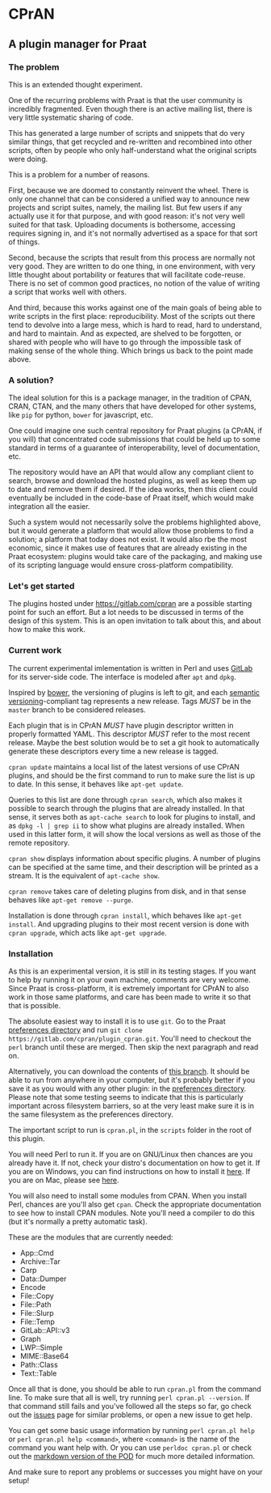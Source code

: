 CPrAN
=====

A plugin manager for Praat
--------------------------

### The problem

This is an extended thought experiment.

One of the recurring problems with Praat is that the user community is
incredibly fragmented. Even though there is an active mailing list, there is
very little systematic sharing of code.

This has generated a large number of scripts and snippets that do very similar
things, that get recycled and re-written and recombined into other scripts,
often by people who only half-understand what the original scripts were doing.

This is a problem for a number of reasons.

First, because we are doomed to constantly reinvent the wheel. There is only one
channel that can be considered a unified way to announce new projects and script
suites, namely, the mailing list. But few users if any actually use it for that
purpose, and with good reason: it's not very well suited for that task.
Uploading documents is bothersome, accessing requires signing in, and it's not
normally advertised as a space for that sort of things.

Second, because the scripts that result from this process are normally not very
good. They are written to do one thing, in one environment, with very little
thought about portability or features that will facilitate code-reuse. There is
no set of common good practices, no notion of the value of writing a script that
works well with others.

And third, because this works against one of the main goals of being able to
write scripts in the first place: reproducibility. Most of the scripts out there
tend to devolve into a large mess, which is hard to read, hard to understand,
and hard to maintain. And as expected, are shelved to be forgotten, or shared
with people who will have to go through the impossible task of making sense of
the whole thing. Which brings us back to the point made above.

### A solution?

The ideal solution for this is a package manager, in the tradition of CPAN,
CRAN, CTAN, and the many others that have developed for other systems, like
`pip` for python, `bower` for javascript, etc.

One could imagine one such central repository for Praat plugins (a CPrAN, if you
will) that concentrated code submissions that could be held up to some standard
in terms of a guarantee of interoperability, level of documentation, etc.

The repository would have an API that would allow any compliant client to
search, browse and download the hosted plugins, as well as keep them up to date
and remove them if desired. If the idea works, then this client could eventually
be included in the code-base of Praat itself, which would make integration all
the easier.

Such a system would not necessarily solve the problems highlighted above, but it
would generate a platform that would allow those problems to find a solution; a
platform that today does not exist. It would also rbe the most economic, since
it makes use of features that are already existing in the Praat ecosystem:
plugins  would take care of the packaging, and making use of its scripting
language would ensure cross-platform compatibility.

### Let's get started

The plugins hosted under <https://gitlab.com/cpran> are a possible starting
point for such an effort. But a lot needs to be discussed in terms of the design
of this system. This is an open invitation to talk about this, and about how to
make this work.

### Current work

The current experimental imlementation is written in Perl and uses
[GitLab][] for its server-side code. The interface is modeled after `apt`
and `dpkg`.

Inspired by [bower][], the versioning of plugins is left to git, and each
[semantic versioning][semver]-compliant tag represents a new release.
Tags _MUST_ be in the `master` branch to be considered releases.

Each plugin that is in CPrAN _MUST_ have plugin descriptor written in
properly formatted YAML. This descriptor _MUST_ refer to the most recent
release. Maybe the best solution would be to set a git hook to
automatically generate these descriptors every time a new release is
tagged.

`cpran update` maintains a local list of the latest versions of use CPrAN plugins,
and should be the first command to run to make sure the list is up to date. In this
sense, it behaves like `apt-get update`.

Queries to this list are done through `cpran search`, which also makes it possible
to search through the plugins that are already installed. In that sense, it serves
both as `apt-cache search` to look for plugins to install, and as `dpkg -l | grep ii`
to show what plugins are already installed. When used in this latter form, it will
show the local versions as well as those of the remote repository.

`cpran show` displays information about specific plugins. A number of plugins can
be specified at the same time, and their description will be printed as a stream.
It is the equivalent of `apt-cache show`.

`cpran remove` takes care of deleting plugins from disk, and in that sense behaves
like  `apt-get remove --purge`.

Installation is done through `cpran install`, which behaves like `apt-get install`.
And upgrading plugins to their most recent version is done with `cpran upgrade`,
which acts like `apt-get upgrade`.

### Installation

As this is an experimental version, it is still in its testing stages. If you want
to help by running it on your own machine, comments are very welcome. Since Praat
is cross-platform, it is extremely important for CPrAN to also work in those same
platforms, and care has been made to write it so that that is possible.

The absolute easiest way to install it is to use `git`. Go to the Praat [preferences
directory][] and run `git clone https://gitlab.com/cpran/plugin_cpran.git`. You'll
need to checkout the `perl` branch until these are merged. Then skip the next
paragraph and read on.

Alternatively, you can download the contents of [this branch][zip]. It should be
able to run from anywhere in your computer, but it's probably better if you save
it as you would with any other plugin: in the [preferences directory][]. Please
note that some testing seems to indicate that this is particularly important across
filesystem barriers, so at the very least make sure it is in the same filesystem as
the preferences directory.

The important script to run is `cpran.pl`, in the `scripts` folder in the root of
this plugin.

You will need Perl to run it. If you are on GNU/Linux then chances are you already
have it. If not, check your distro's documentation on how to get it. If you are on
Windows, you can find instructions on how to install it [here][winperl]. If you are
on Mac, please see [here][macperl].

You will also need to install some modules from CPAN. When you install Perl, chances
are you'll also get `cpan`. Check the appropriate documentation to see how to install
CPAN modules. Note you'll need a compiler to do this (but it's normally a pretty
automatic task).

These are the modules that are currently needed:

* App::Cmd
* Archive::Tar
* Carp
* Data::Dumper
* Encode
* File::Copy
* File::Path
* File::Slurp
* File::Temp
* GitLab::API::v3
* Graph
* LWP::Simple
* MIME::Base64
* Path::Class
* Text::Table

Once all that is done, you should be able to run `cpran.pl` from the command
line. To make sure that all is well, try running `perl cpran.pl --version`.
If that command still fails and you've followed all the steps so far, go check
out the [issues][] page for similar problems, or open a new issue to get help. 

You can get some basic usage information by running `perl cpran.pl help` or
`perl cpran.pl help <command>`, where `<command>` is the name of the command
you want help with. Or you can use `perldoc cpran.pl` or check out the [markdown
version of the POD][mainpod] for much more detailed information.

And make sure to report any problems or successes you might have on your setup!

[gitlab]: https://gitlab.com
[bower]: https://github.com/bower/bower
[zip]: https://gitlab.com/cpran/plugin_cpran/repository/archive.zip?ref=perl
[semver]: http://semver.org
[preferences directory]: http://www.fon.hum.uva.nl/praat/manual/preferences_directory.html
[winperl]: http://learn.perl.org/installing/windows.html
[macperl]: http://learn.perl.org/installing/osx.html
[issues]: https://gitlab.com/cpran/plugin_cpran/issues
[mainpod]: https://gitlab.com/cpran/plugin_cpran/blob/perl/main.md
